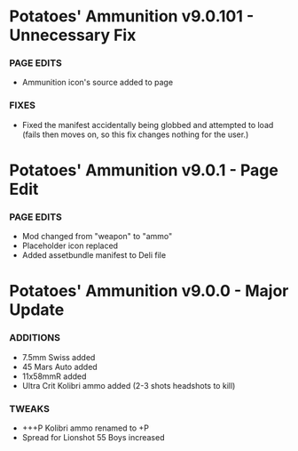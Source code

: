 # Potatoes' Ammunition v9.0.101 - Unnecessary Fix

### PAGE EDITS
- Ammunition icon's source added to page

### FIXES
- Fixed the manifest accidentally being globbed and attempted to load (fails then moves on, so this fix changes nothing for the user.)

# Potatoes' Ammunition v9.0.1 - Page Edit

### PAGE EDITS
- Mod changed from "weapon" to "ammo"
- Placeholder icon replaced
- Added assetbundle manifest to Deli file

# Potatoes' Ammunition v9.0.0 - Major Update

### ADDITIONS
- 7.5mm Swiss added
- 45 Mars Auto added
- 11x58mmR added
- Ultra Crit Kolibri ammo added (2-3 shots headshots to kill)

### TWEAKS
- +++P Kolibri ammo renamed to +P
- Spread for Lionshot 55 Boys increased
